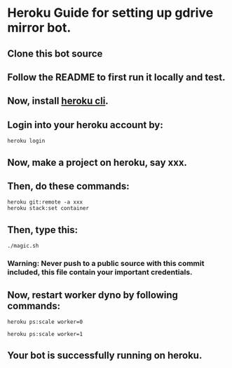 # Heroku Guide for setting up gdrive mirror bot.

## Clone this bot source

## Follow the README to first run it locally and test.

## Now, install [heroku cli](https://devcenter.heroku.com/articles/heroku-cli).

## Login into your heroku account by:
	heroku login

## Now, make a project on heroku, say xxx.

## Then, do these commands:
	heroku git:remote -a xxx
	heroku stack:set container
## Then, type this:
	./magic.sh

### Warning: Never push to a public source with this commit included, this file contain your important credentials.

## Now, restart worker dyno by following commands:
	heroku ps:scale worker=0
	
	heroku ps:scale worker=1

## Your bot is successfully running on heroku.
